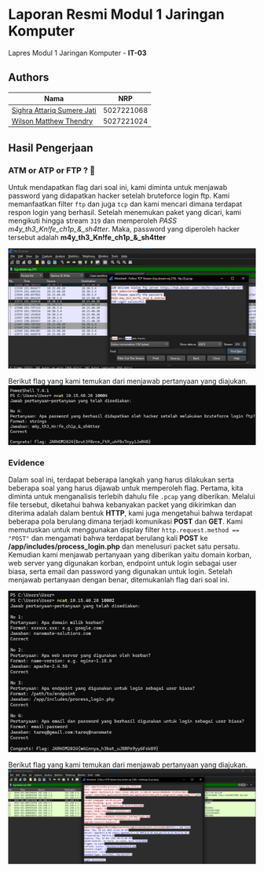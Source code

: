 # Laporan Resmi Modul 1 Jaringan Komputer

Lapres Modul 1 Jaringan Komputer - **IT-03**

## Authors

| Nama                                                | NRP        |
| --------------------------------------------------- | ---------- |
| [Sighra Attariq Sumere Jati](https://www.github.com/sgraa) | 5027221068 |
| [Wilson Matthew Thendry](https://www.github.com/waifuwetdream) | 5027221024 |

## Hasil Pengerjaan

### ATM or ATP or FTP ? 🤔
Untuk mendapatkan flag dari soal ini, kami diminta untuk menjawab password yang didapatkan hacker setelah bruteforce login ftp. Kami memanfaatkan filter `ftp` dan juga `tcp` dan kami mencari dimana terdapat respon login yang berhasil. Setelah menemukan paket yang dicari, kami mengikuti hingga stream `319` dan memperoleh *PASS m4y_th3_Kn!fe_ch1p_&_sh4tter*. Maka, password yang diperoleh hacker tersebut adalah **m4y_th3_Kn!fe_ch1p_&_sh4tter**

![m4y_th3_Kn!fe_ch1p_&_sh4tter](images/ftp_proof.png)

Berikut flag yang kami temukan dari menjawab pertanyaan yang diajukan.
![Flag Found!](images/ftp_proof2.png)

### Evidence
Dalam soal ini, terdapat beberapa langkah yang harus dilakukan serta beberapa soal yang harus dijawab untuk memperoleh flag. Pertama, kita diminta untuk menganalisis terlebih dahulu file `.pcap` yang diberikan. Melalui file tersebut, diketahui bahwa kebanyakan packet yang dikirimkan dan diterima adalah dalam bentuk **HTTP**, kami juga mengetahui bahwa terdapat beberapa pola berulang dimana terjadi komunikasi **POST** dan **GET**. Kami memutuskan untuk menggunakan display filter `http.request.method == "POST"` dan mengamati bahwa terdapat berulang kali **POST** ke **/app/includes/process_login.php** dan menelusuri packet satu persatu. Kemudian kami menjawab pertanyaan yang diberikan yaitu domain korban, web server yang digunakan korban, endpoint untuk login sebagai user biasa, serta email dan password yang digunakan untuk login. Setelah menjawab pertanyaan dengan benar, ditemukanlah flag dari soal ini.

![http.request.method == "POST"](images/evidence_proof.png)

Berikut flag yang kami temukan dari menjawab pertanyaan yang diajukan.
![Flag Found!](images/evidence_proof2.png)
